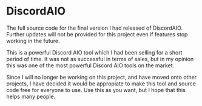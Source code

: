 # DiscordAIO
The full source code for the final version I had released of DiscordAIO. Further updates will not be provided for this project even if features stop working in the future.

This is a powerful Discord AIO tool which I had been selling for a short period of time. It was not as successful in terms of sales, but in my opinion this was one of the most powerful Discord AIO tools on the market.

Since I will no longer be working on this project, and have moved onto other projects, I have decided it would be appropiate to make this tool and source code free for everyone to use. Use this as you want, but I hope that this helps many people.
